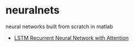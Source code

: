 # neuralnets
 neural networks built from scratch in matlab

 - [LSTM Recurrent Neural Network with Attention](rnngenerator/readme.md)
